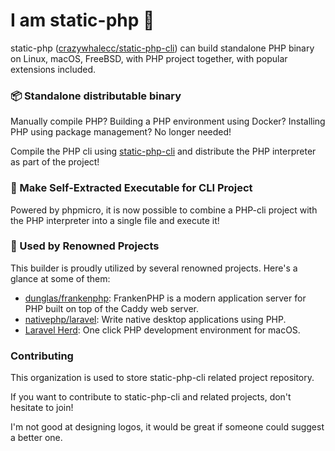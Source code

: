 # I am static-php 👋

static-php ([crazywhalecc/static-php-cli](https://github.com/crazywhalecc/static-php-cli)) can build standalone PHP binary on Linux, macOS, FreeBSD, with PHP project together, with popular extensions included.

### 📦 Standalone distributable binary

Manually compile PHP? Building a PHP environment using Docker? Installing PHP using package management? No longer needed!

Compile the PHP cli using [static-php-cli](https://github.com/crazywhalecc/static-php-cli) and distribute the PHP interpreter as part of the project!

### 🐘 Make Self-Extracted Executable for CLI Project

Powered by phpmicro, it is now possible to combine a PHP-cli project with the PHP interpreter into a single file and execute it!

### 🌟 Used by Renowned Projects

This builder is proudly utilized by several renowned projects. Here's a glance at some of them:

- [dunglas/frankenphp](https://github.com/dunglas/frankenphp): FrankenPHP is a modern application server for PHP built on top of the Caddy web server.
- [nativephp/laravel](https://github.com/nativephp/laravel): Write native desktop applications using PHP.
- [Laravel Herd](https://herd.laravel.com/): One click PHP development environment for macOS.

### Contributing

This organization is used to store static-php-cli related project repository.

If you want to contribute to static-php-cli and related projects, don't hesitate to join!

I'm not good at designing logos, it would be great if someone could suggest a better one.

<!--

**Here are some ideas to get you started:**

🙋‍♀️ A short introduction - what is your organization all about?
🌈 Contribution guidelines - how can the community get involved?
👩‍💻 Useful resources - where can the community find your docs? Is there anything else the community should know?
🍿 Fun facts - what does your team eat for breakfast?
🧙 Remember, you can do mighty things with the power of [Markdown](https://docs.github.com/github/writing-on-github/getting-started-with-writing-and-formatting-on-github/basic-writing-and-formatting-syntax)
-->
